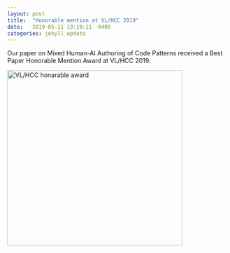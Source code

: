 ```yaml
---
layout: post
title:  "Honorable mention at VL/HCC 2019"
date:   2019-05-11 19:19:11 -0400
categories: jekyll update
---
```

Our paper on Mixed Human-AI Authoring of Code Patterns received a Best Paper Honorable Mention Award at VL/HCC 2019.

<img src="{{site.baseurl}}/assets/img/gallery/vl-hcc-19-honarable.jpg" alt="VL/HCC honarable award" width="400" align="center" />
